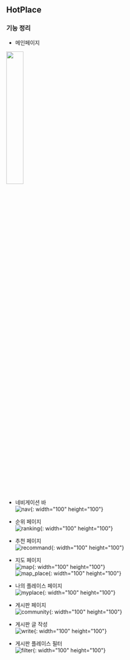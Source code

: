 ## HotPlace

### 기능 정리

- 메인페이지  
<img src="https://user-images.githubusercontent.com/17956765/110785587-768ffb80-82ae-11eb-9eef-1bd7f7bf0060.jpg" width="30%" height="30%">


- 네비게이션 바  
![nav](https://user-images.githubusercontent.com/17956765/110785737-9fb08c00-82ae-11eb-8221-b30e1b69af9a.jpg){: width="100" height="100"}


- 순위 페이지  
![ranking](https://user-images.githubusercontent.com/17956765/110785867-c53d9580-82ae-11eb-92b8-39eb0569d3f4.jpg){: width="100" height="100"}

- 추천 페이지  
![recommand](https://user-images.githubusercontent.com/17956765/110785853-c242a500-82ae-11eb-8ea8-e524cdceab98.jpg){: width="100" height="100"}


- 지도 페이지  
![map](https://user-images.githubusercontent.com/17956765/110785813-b7881000-82ae-11eb-923d-d1392e2da19e.jpg){: width="100" height="100"}    
![map_place](https://user-images.githubusercontent.com/17956765/110785864-c4a4ff00-82ae-11eb-9cf7-50518644c306.jpg){: width="100" height="100"}

- 나의 플레이스 페이지  
![myplace](https://user-images.githubusercontent.com/17956765/110785865-c4a4ff00-82ae-11eb-9289-69379c9c13a2.jpg){: width="100" height="100"}  


- 게시판 페이지  
![community](https://user-images.githubusercontent.com/17956765/110785860-c40c6880-82ae-11eb-9da2-0a22370097c0.jpg){: width="100" height="100"}


- 게시판 글 작성  
![write](https://user-images.githubusercontent.com/17956765/110785857-c373d200-82ae-11eb-90a1-ab233c903df3.jpg){: width="100" height="100"}


- 게시판 플레이스 필터  
![filter](https://user-images.githubusercontent.com/17956765/110785862-c40c6880-82ae-11eb-9640-af73c30ce7f3.jpg){: width="100" height="100"}
